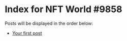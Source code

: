 # Index for NFT World #9858
Posts will be displayed in the order below:

- [Your first post](./001-first.md)

